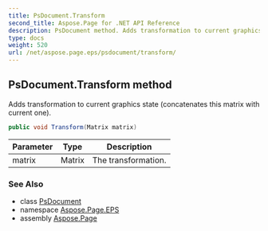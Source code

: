 ```yaml
---
title: PsDocument.Transform
second_title: Aspose.Page for .NET API Reference
description: PsDocument method. Adds transformation to current graphics state concatenates this matrix with current one
type: docs
weight: 520
url: /net/aspose.page.eps/psdocument/transform/
---
```

## PsDocument.Transform method

Adds transformation to current graphics state (concatenates this matrix with current one).

```csharp
public void Transform(Matrix matrix)
```

| Parameter | Type | Description |
| --- | --- | --- |
| matrix | Matrix | The transformation. |

### See Also

* class [PsDocument](../)
* namespace [Aspose.Page.EPS](../../psdocument/)
* assembly [Aspose.Page](../../../)


